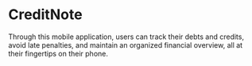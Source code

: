 # CreditNote
Through this mobile application, users can track their debts and credits, avoid late penalties, and maintain an organized financial overview, all at their fingertips on their phone.
